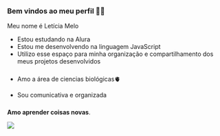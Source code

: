 ### Bem vindos ao meu perfil 🍼🐝

Meu nome é Letícia Melo

- Estou estudando na Alura
- Estou me desenvolvendo na linguagem JavaScript
-  Utilizo esse espaço para minha organização e compartilhamento dos meus projetos desenvolvidos
  ###
- Amo a área de ciencias biológicas🫀
- Sou comunicativa e organizada
  
  ###
**Amo aprender coisas novas**.

![]( https://media1.tenor.com/m/nlAcoH84u9EAAAAd/le-sserafim-eunchae.gif) 
